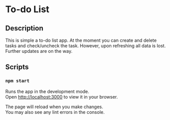 # To-do List 

## Description

This is simple a to-do list app. At the moment you can create and delete tasks and check/uncheck the task. However, upon refreshing all data is lost. Further updates are on the way.

## Scripts 

### `npm start`

Runs the app in the development mode.\
Open [http://localhost:3000](http://localhost:3000) to view it in your browser.

The page will reload when you make changes.\
You may also see any lint errors in the console.

